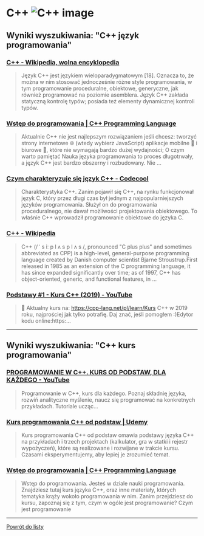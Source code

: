 # __C++ ![C++ image](https://www.tiobe.com/wp-content/themes/tiobe/tiobe-index/images/C__.png)__ 
 
## Wyniki wyszukiwania: "C++ język programowania" 
 
### [C++ - Wikipedia, wolna encyklopedia](https://pl.wikipedia.org/wiki/C++) 
 
 > Język C++ jest językiem wieloparadygmatowym [18]. Oznacza to, że można w nim stosować jednocześnie różne style programowania, w tym programowanie proceduralne, obiektowe, generyczne, jak również programować na poziomie asemblera. Język C++ zakłada statyczną kontrolę typów; posiada też elementy dynamicznej kontroli typów.
 
 
 
 
### [Wstęp do programowania | C++ Programming Language](https://cpp-lang.net/pl/learn/) 
 
 > Aktualnie C++ nie jest najlepszym rozwiązaniem jeśli chcesz: tworzyć strony internetowe 🌐 (wtedy wybierz JavaScript) aplikacje mobilne 📱 i biurowe 🏢, które nie wymagają bardzo dużej wydajności; O czym warto pamiętać Nauka języka programowania to proces długotrwały, a język C++ jest bardzo obszerny i rozbudowany. Nie ...
 
 
 
 
### [Czym charakteryzuje się język C++ - Codecool](https://codecool.com/pl/blog/czym-charakteryzuje-sie-jezyk-c/) 
 
 > Charakterystyka C++. Zanim pojawił się C++, na rynku funkcjonował język C, który przez długi czas był jednym z najpopularniejszych języków programowania. Służył on do programowania proceduralnego, nie dawał możliwości projektowania obiektowego. To właśnie C++ wprowadził programowanie obiektowe do języka C.
 
 
 
 
### [C++ - Wikipedia](https://en.wikipedia.org/wiki/C++) 
 
 > C++ (/ ˈ s iː p l ʌ s p l ʌ s /, pronounced "C plus plus" and sometimes abbreviated as CPP) is a high-level, general-purpose programming language created by Danish computer scientist Bjarne Stroustrup.First released in 1985 as an extension of the C programming language, it has since expanded significantly over time; as of 1997, C++ has object-oriented, generic, and functional features, in ...
 
 
 
 
### [Podstawy #1 - Kurs C++ (2019) - YouTube](https://www.youtube.com/watch?v=nh-AeItoGac) 
 
 > 📃 Aktualny kurs na: https://cpp-lang.net/pl/learn/Kurs C++ w 2019 roku, najprościej jak tylko potrafię. Daj znać, jeśli pomogłem :)Edytor kodu online:https:...
 
 
 
 

 
---
 
## Wyniki wyszukiwania: "C++ kurs programowania" 
 
### [PROGRAMOWANIE W C++. KURS OD PODSTAW, DLA KAŻDEGO - YouTube](https://www.youtube.com/playlist?list=PLOYHgt8dIdoxx0Y5wzs7CFpmBzb40PaDo) 
 
 > Programowanie w C++, kurs dla każdego. Poznaj składnię języka, rozwiń analityczne myślenie, naucz się programować na konkretnych przykładach. Tutoriale ucząc...
 
 
 
 
### [Kurs programowania C++ od podstaw | Udemy](https://www.udemy.com/course/kurs-programowania-c-od-podstaw/) 
 
 > Kurs programowania C++ od podstaw omawia podstawy języka C++ na przykładach i trzech projektach (kalkulator, gra w statki i rejestr wypożyczeń), które są realizowane i rozwijane w trakcie kursu. Czasami eksperymentujemy, aby lepiej je zrozumieć temat.
 
 
 
 
### [Wstęp do programowania | C++ Programming Language](https://cpp-lang.net/pl/learn/) 
 
 > Wstęp do programowania. Jesteś w dziale nauki programowania. Znajdziesz tutaj kurs języka C++, oraz inne materiały, których tematyka krąży wokoło programowania w nim. Zanim przejdziesz do kursu, zapoznaj się z tym, czym w ogóle jest programowanie? Czym jest programowanie
 
 
 
 

 
---
 
 [Powrót do listy](../top20.md)